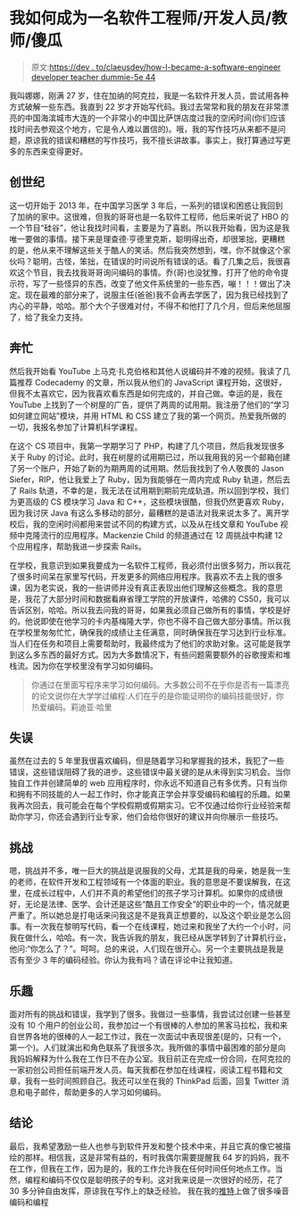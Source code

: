 # 我如何成为一名软件工程师/开发人员/教师/傻瓜

> 原文:[https://dev . to/claeusdev/how-I-became-a-software-engineer developer teacher dummie-5e 44](https://dev.to/claeusdev/how-i-became-a-software-engineerdeveloperteacherdummie-5e44)

我叫娜娜，刚满 27 岁，住在加纳的阿克拉，我是一名软件开发人员，尝试用各种方式破解一些东西。我直到 22 岁才开始写代码。我过去常常和我的朋友在非常漂亮的中国海滨城市大连的一个非常小的中国比萨饼店度过我的空闲时间(你们应该找时间去参观这个地方，它是令人难以置信的)。哦，我的写作技巧从来都不是问题，原谅我的错误和糟糕的写作技巧，我不擅长讲故事。事实上，我打算通过写更多的东西来变得更好。

## [](#the-genesis)创世纪

这一切开始于 2013 年，在中国学习医学 3 年后，一系列的错误和困惑让我回到了加纳的家中。这很难，但我的哥哥也是一名软件工程师，他后来听说了 HBO 的一个节目“硅谷”，他让我找时间看，主要是为了喜剧。所以我开始看，因为这是我唯一要做的事情。接下来是理查德·亨德里克斯，聪明得出奇，却很笨拙，更糟糕的是，他从来不理解这些关于酷人的笑话。然后我突然想到，嘿，你不就像这个家伙吗？聪明，古怪，笨拙，在错误的时间说所有错误的话。看了几集之后，我很喜欢这个节目，我去找我哥哥询问编码的事情。乔(哥)也没犹豫，打开了他的命令提示符，写了一些怪异的东西，改变了他文件系统里的一些东西，嘣！！！做出了决定。现在最难的部分来了，说服主任(爸爸)我不会再去学医了，因为我已经找到了内心的平静，哈哈。那个大个子很难对付，不得不和他打了几个月，但后来他屈服了，给了我全力支持。

## [](#the-hustle)奔忙

然后我开始看 YouTube 上马克·扎克伯格和其他人说编码并不难的视频。我读了几篇推荐 Codecademy 的文章，所以我从他们的 JavaScript 课程开始，这很好，但我不太喜欢它，因为我喜欢看东西是如何完成的，并自己做。幸运的是，我在 YouTube 上找到了一个树屋的广告，提供了两周的试用期。我注册了他们的“学习如何建立网站”模块，并用 HTML 和 CSS 建立了我的第一个网页。热爱我所做的一切，我报名参加了计算机科学课程。

在这个 CS 项目中，我第一学期学习了 PHP，构建了几个项目，然后我发现很多关于 Ruby 的讨论。此时，我在树屋的试用期已过，所以我用我的另一个邮箱创建了另一个账户，开始了新的为期两周的试用期。然后我找到了令人敬畏的 Jason Siefer，RIP，他让我爱上了 Ruby，因为我能够在一周内完成 Ruby 轨道，然后去了 Rails 轨道，不幸的是，我无法在试用期到期前完成轨道。所以回到学校，我们为更高级的 CS 模块学习 Java 和 C++，这些模块很酷，但我仍然更喜欢 Ruby，因为我讨厌 Java 有这么多移动的部分，最糟糕的是语法对我来说太多了。离开学校后，我的空闲时间都用来尝试不同的构建方式，以及从在线文章和 YouTube 视频中克隆流行的应用程序。Mackenzie Child 的频道通过在 12 周挑战中构建 12 个应用程序，帮助我进一步探索 Rails。

在学校，我意识到如果我要成为一名软件工程师，我必须付出很多努力，所以我花了很多时间呆在家里写代码，开发更多的网络应用程序。我喜欢不去上我的很多课，因为老实说，我的一些讲师并没有真正表现出他们理解这些概念。我的意思是，我花了大部分时间和数据看麻省理工学院的开放课件，哈佛的 CS50，我可以告诉区别，哈哈。所以我去问我的哥哥，如果我必须自己做所有的事情，学校是好的。他说即使在他学习的卡内基梅隆大学，你也不得不自己做大部分事情。所以我在学校里匆匆忙忙，确保我的成绩让主任满意，同时确保我在学习达到行业标准。当人们在任务和项目上需要帮助时，我最终成为了他们的求助对象。这可能是我学到这么多东西的最好方式。因为大多数情况下，有些问题需要额外的谷歌搜索和堆栈流。因为你在学校里没有学习如何编码。

> 你通过在里面写程序来学习如何编码。大多数公司不在乎你是否有一篇漂亮的论文说你在大学学过编程:人们在乎的是你能证明你的编码技能很好，你热爱编码。莉迪亚·哈里

## [](#mistakes)失误

虽然在过去的 5 年里我很喜欢编码，但是随着学习和掌握我的技术，我犯了一些错误，这些错误阻碍了我的进步。这些错误中最关键的是从未得到实习机会。当你独自工作并创建简单的 web 应用程序时，你永远不知道自己有多优秀。只有当你和拥有不同技能的人一起工作时，你才能真正学会并享受编码和编程的乐趣。如果我再次回去，我可能会在每个学校假期或假期实习。它不仅通过给你行业经验来帮助你学习，你还会遇到行业专家，他们会给你很好的建议并向你展示一些技巧。

## [](#challenges)挑战

嗯，挑战并不多，唯一巨大的挑战是说服我的父母，尤其是我的母亲，她是我一生的老师，在软件开发和工程领域有一个体面的职业。我的意思是不要误解我，在这里，在成长过程中，人们并不真的希望他们的孩子学习计算机。如果你的成绩很好，无论是法律、医学、会计还是这些“酷且工作安全”的职业中的一个，情况就更严重了。所以她总是打电话来问我这是不是我真正想要的，以及这个职业是怎么回事。有一次我在黎明写代码，看一个在线课程，她过来和我坐了大约一个小时，问我在做什么，哈哈。有一次，我告诉我的朋友，我已经从医学转到了计算机行业，他问:“你怎么了？”。呵呵。总的来说，人们现在很开心。另一个主要挑战是我是否有至少 3 年的编码经验。你认为我有吗？请在评论中让我知道。

## [](#the-fun)乐趣

面对所有的挑战和错误，我学到了很多。我做过一些事情，我尝试过创建一些甚至没有 10 个用户的创业公司，我参加过一个有很棒的人参加的黑客马拉松，我和来自世界各地的很棒的人一起工作过，我在一次面试中表现很差(是的，只有一个，第一个)。人们就演出和角色联系了我很多次。我所做的事情中最困难的部分是向我妈妈解释为什么我在工作日不在办公室。我目前正在完成一份合同，在阿克拉的一家初创公司担任前端开发人员。每天我都在参加在线课程，阅读工程书籍和文章，我有一些时间照顾自己。我还可以坐在我的 ThinkPad 后面，回复 Twitter 消息和电子邮件，帮助更多的人学习如何编码。

## [](#conclusion)结论

最后，我希望激励一些人也参与到软件开发和整个技术中来，并且它真的像它被描绘的那样。相信我，这是非常有益的，有时我偶尔需要提醒我 64 岁的妈妈，我不在工作，但我在工作，因为是的，我的工作允许我在任何时间任何地点工作。当然，编程和编码不仅仅是聪明孩子的专利。这对我来说是一次很好的经历，花了 30 多分钟自由发挥，原谅我在写作上的缺乏经验。
我在我的[推特](https://twitter.com/claeusdev)上做了很多噪音编码和编程